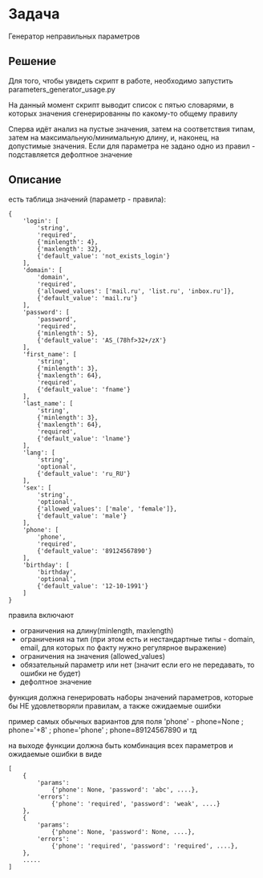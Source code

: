 # Задача 

Генератор неправильных параметров

## Решение

Для того, чтобы увидеть скрипт в работе, необходимо запустить parameters_generator_usage.py

На данный момент скрипт выводит список с пятью словарями, в которых значения сгенерированны по какому-то общему правилу

Сперва идёт анализ на пустые значения, затем на соответствия типам, затем на максимальную/минимальную длину, и, наконец,
на допустимые значения. Если для параметра не задано одно из правил - подставляется дефолтное значение

## Описание

есть таблица значений (параметр - правила):
```
{
    'login': [
        'string',
        'required',
        {'minlength': 4},
        {'maxlength': 32},
        {'default_value': 'not_exists_login'}
    ],
    'domain': [
        'domain',
        'required',
        {'allowed_values': ['mail.ru', 'list.ru', 'inbox.ru']},
        {'default_value': 'mail.ru'}
    ],
    'password': [
        'password',
        'required',
        {'minlength': 5},
        {'default_value': 'AS_(78hf>32+/zX'}
    ],
    'first_name': [
        'string',
        {'minlength': 3},
        {'maxlength': 64},
        'required',
        {'default_value': 'fname'}
    ],
    'last_name': [
        'string',
        {'minlength': 3},
        {'maxlength': 64},
        'required',
        {'default_value': 'lname'}
    ],
    'lang': [
        'string', 
        'optional',
        {'default_value': 'ru_RU'}
    ],
    'sex': [
        'string',
        'optional',
        {'allowed_values': ['male', 'female']},
        {'default_value': 'male'}
    ],
    'phone': [
        'phone',
        'required',
        {'default_value': '89124567890'}
    ],
    'birthday': [
        'birthday',
        'optional',
        {'default_value': '12-10-1991'}
    ]
} 
```
правила включают 
- ограничения на длину(minlength, maxlength)
- ограничения на тип (при этом есть и нестандартные типы - domain, email, для которых по факту нужно регулярное выражение)
- ограничения на значения (allowed_values)
- обязательный параметр или нет (значит если его не передавать, то ошибки не будет)
- дефолтное значение

функция должна генерировать наборы значений параметров, которые бы НЕ удовлетворяли правилам, а также ожидаемые ошибки

пример самых обычных вариантов для поля 'phone' - phone=None ; phone='+8' ; phone='phone' ; phone=89124567890 и тд

на выходе функции должна быть комбинация всех параметров и ожидаемые ошибки в виде
```
[
	{
		'params':
			{'phone': None, 'password': 'abc', ....},
	 	'errors':
	 		{'phone': 'required', 'password': 'weak', ....}
	},
	{
		'params':
			{'phone': None, 'password': None, ....},
	 	'errors':
	 		{'phone': 'required', 'password': 'required', ....},
	},
	.....
]
```
